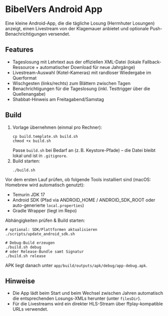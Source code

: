 # BibelVers Android App

Eine kleine Android-App, die die tägliche Losung (Herrnhuter Losungen) anzeigt, einen Livestream von der Klagemauer anbietet und optionale Push-Benachrichtigungen versendet.

## Features
- Tageslosung mit Lehrtext aus der offiziellen XML-Datei (lokale Fallback-Ressource + automatischer Download für neue Jahrgänge)
- Livestream-Auswahl (Kotel-Kameras) mit randloser Wiedergabe im Querformat
- Wischgesten (links/rechts) zum Blättern zwischen Tagen
- Benachrichtigungen für die Tageslosung (inkl. Testtrigger über die Quellenangabe)
- Shabbat-Hinweis am Freitagabend/Samstag

## Build
1. Vorlage übernehmen (einmal pro Rechner):
   ```
   cp build.template.sh build.sh
   chmod +x build.sh
   ```
   Passe `build.sh` bei Bedarf an (z. B. Keystore-Pfade) – die Datei bleibt lokal und ist in `.gitignore`.
2. Build starten:
   ```
   ./build.sh
   ```

Vor dem ersten Lauf prüfen, ob folgende Tools installiert sind (macOS: Homebrew wird automatisch genutzt):
- Temurin JDK 17
- Android SDK (Pfad via ANDROID_HOME / ANDROID_SDK_ROOT oder auto-generierte `local.properties`)
- Gradle Wrapper (liegt im Repo)

Abhängigkeiten prüfen & Build starten:
```
# optional: SDK/Plattformen aktualisieren
./scripts/update_android_sdk.sh

# Debug-Build erzeugen
./build.sh debug
# oder Release-Bundle samt Signatur
./build.sh release
```
APK liegt danach unter `app/build/outputs/apk/debug/app-debug.apk`.

## Hinweise
- Die App lädt beim Start und beim Wechsel zwischen Jahren automatisch die entsprechenden Losungs-XMLs herunter (unter `filesDir`).
- Für die Livestreams wird ein direkter HLS-Stream über ffplay-kompatible URLs verwendet.
